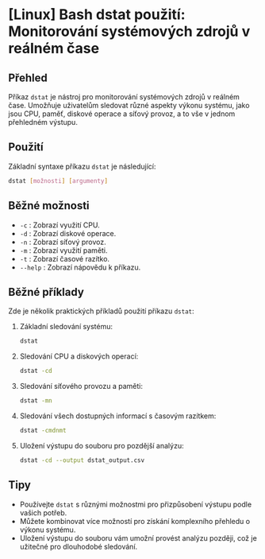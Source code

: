 # [Linux] Bash dstat použití: Monitorování systémových zdrojů v reálném čase

## Přehled
Příkaz `dstat` je nástroj pro monitorování systémových zdrojů v reálném čase. Umožňuje uživatelům sledovat různé aspekty výkonu systému, jako jsou CPU, paměť, diskové operace a síťový provoz, a to vše v jednom přehledném výstupu.

## Použití
Základní syntaxe příkazu `dstat` je následující:

```bash
dstat [možnosti] [argumenty]
```

## Běžné možnosti
- `-c` : Zobrazí využití CPU.
- `-d` : Zobrazí diskové operace.
- `-n` : Zobrazí síťový provoz.
- `-m` : Zobrazí využití paměti.
- `-t` : Zobrazí časové razítko.
- `--help` : Zobrazí nápovědu k příkazu.

## Běžné příklady
Zde je několik praktických příkladů použití příkazu `dstat`:

1. Základní sledování systému:
   ```bash
   dstat
   ```

2. Sledování CPU a diskových operací:
   ```bash
   dstat -cd
   ```

3. Sledování síťového provozu a paměti:
   ```bash
   dstat -mn
   ```

4. Sledování všech dostupných informací s časovým razítkem:
   ```bash
   dstat -cmdnmt
   ```

5. Uložení výstupu do souboru pro pozdější analýzu:
   ```bash
   dstat -cd --output dstat_output.csv
   ```

## Tipy
- Používejte `dstat` s různými možnostmi pro přizpůsobení výstupu podle vašich potřeb.
- Můžete kombinovat více možností pro získání komplexního přehledu o výkonu systému.
- Uložení výstupu do souboru vám umožní provést analýzu později, což je užitečné pro dlouhodobé sledování.